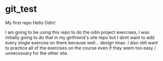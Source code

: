 # git_test
My first repo
Hello Odin!

I am going to be using this repo to do the odin project exercises, I was initially going to do that in my girlfriend's site repo but I dont want to add every single exercise on there because well... design lmao. I also still want to practice all of the exercises on the course even if they seem too easy / unnecessary for the other site.